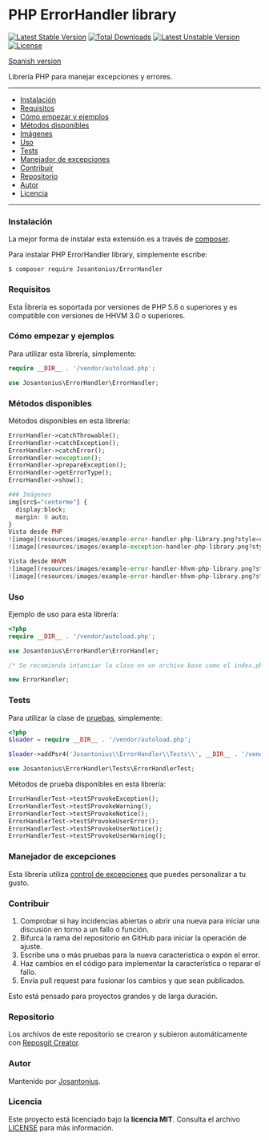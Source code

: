 # PHP ErrorHandler library

[![Latest Stable Version](https://poser.pugx.org/josantonius/errorhandler/v/stable)](https://packagist.org/packages/josantonius/errorhandler) [![Total Downloads](https://poser.pugx.org/josantonius/errorhandler/downloads)](https://packagist.org/packages/josantonius/errorhandler) [![Latest Unstable Version](https://poser.pugx.org/josantonius/errorhandler/v/unstable)](https://packagist.org/packages/josantonius/errorhandler) [![License](https://poser.pugx.org/josantonius/errorhandler/license)](https://packagist.org/packages/josantonius/errorhandler)

[Spanish version](README-ES.md)

Librería PHP para manejar excepciones y errores.

---

- [Instalación](#instalación)
- [Requisitos](#requisitos)
- [Cómo empezar y ejemplos](#cómo-empezar-y-ejemplos)
- [Métodos disponibles](#métodos-disponibles)
- [Imágenes](#imagenes)
- [Uso](#uso)
- [Tests](#tests)
- [Manejador de excepciones](#manejador-de-excepciones)
- [Contribuir](#contribuir)
- [Repositorio](#repositorio)
- [Autor](#autor)
- [Licencia](#licencia)

---

### Instalación 

La mejor forma de instalar esta extensión es a través de [composer](http://getcomposer.org/download/).

Para instalar PHP ErrorHandler library, simplemente escribe:

    $ composer require Josantonius/ErrorHandler

### Requisitos

Esta ĺibrería es soportada por versiones de PHP 5.6 o superiores y es compatible con versiones de HHVM 3.0 o superiores.

### Cómo empezar y ejemplos

Para utilizar esta librería, simplemente:

```php
require __DIR__ . '/vendor/autoload.php';

use Josantonius\ErrorHandler\ErrorHandler;
```
### Métodos disponibles

Métodos disponibles en esta librería:

```php
ErrorHandler->catchThrowable();
ErrorHandler->catchException();
ErrorHandler->catchError();
ErrorHandler->exception();
ErrorHandler->prepareException();
ErrorHandler->getErrorType();
ErrorHandler->show();

### Imágenes
img[src$="centerme"] {
  display:block;
  margin: 0 auto;
}
Vista desde PHP
![image](resources/images/example-error-handler-php-library.png?style=centerme)
![image](resources/images/example-exception-handler-php-library.png?style=centerme)

Vista desde HHVM
![image](resources/images/example-error-handler-hhvm-php-library.png?style=centerme)
![image](resources/images/example-error-handler-hhvm-php-library.png?style=centerme).png?style=centerme)


```
### Uso

Ejemplo de uso para esta librería:

```php
<?php
require __DIR__ . '/vendor/autoload.php';

use Josantonius\ErrorHandler\ErrorHandler;

/* Se recomienda intanciar la clase en un archivo base como el index.php */

new ErrorHandler;
```

### Tests 

Para utilizar la clase de [pruebas](tests), simplemente:

```php
<?php
$loader = require __DIR__ . '/vendor/autoload.php';

$loader->addPsr4('Josantonius\\ErrorHandler\\Tests\\', __DIR__ . '/vendor/josantonius/errorhandler/tests');

use Josantonius\ErrorHandler\Tests\ErrorHandlerTest;
```
Métodos de prueba disponibles en esta librería:

```php
ErrorHandlerTest->testSProvokeException();
ErrorHandlerTest->testSProvokeWarning();
ErrorHandlerTest->testSProvokeNotice();
ErrorHandlerTest->testSProvokeUserError();
ErrorHandlerTest->testSProvokeUserNotice();
ErrorHandlerTest->testSProvokeUserWarning();
```

### Manejador de excepciones

Esta librería utiliza [control de excepciones](src/Exception) que puedes personalizar a tu gusto.
### Contribuir
1. Comprobar si hay incidencias abiertas o abrir una nueva para iniciar una discusión en torno a un fallo o función.
1. Bifurca la rama del repositorio en GitHub para iniciar la operación de ajuste.
1. Escribe una o más pruebas para la nueva característica o expón el error.
1. Haz cambios en el código para implementar la característica o reparar el fallo.
1. Envía pull request para fusionar los cambios y que sean publicados.

Esto está pensado para proyectos grandes y de larga duración.

### Repositorio

Los archivos de este repositorio se crearon y subieron automáticamente con [Reposgit Creator](https://github.com/Josantonius/BASH-Reposgit).

### Autor

Mantenido por [Josantonius](https://github.com/Josantonius/).

### Licencia

Este proyecto está licenciado bajo la **licencia MIT**. Consulta el archivo [LICENSE](LICENSE) para más información.